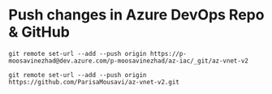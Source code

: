 # Push changes in Azure DevOps Repo & GitHub
```
git remote set-url --add --push origin https://p-moosavinezhad@dev.azure.com/p-moosavinezhad/az-iac/_git/az-vnet-v2

git remote set-url --add --push origin https://github.com/ParisaMousavi/az-vnet-v2.git
```